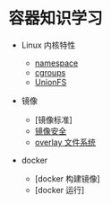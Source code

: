# 容器知识学习

- Linux 内核特性
   - [namespace](namespace/)
   - [cgroups](cgroups/)
   - [UnionFS](unionfs/)

- 镜像
   - [镜像标准]
   - [镜像安全](security/)
   - [overlay 文件系统](overlay/)
   
- docker
   - [docker 构建镜像]
   - [docker 运行]
   



